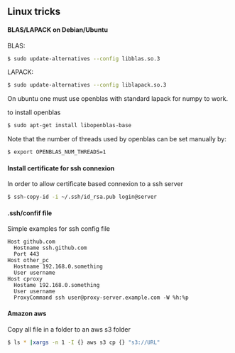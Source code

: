 ## Linux tricks

#### BLAS/LAPACK on Debian/Ubuntu

BLAS:
```bash
$ sudo update-alternatives --config libblas.so.3
```

LAPACK:
```bash
$ sudo update-alternatives --config liblapack.so.3
```
On ubuntu one must use openblas with standard lapack for numpy to work.

to install openblas
```bash
$ sudo apt-get install libopenblas-base
```

Note that the number of threads used by openblas can be set manually by:
```bash
$ export OPENBLAS_NUM_THREADS=1
```


#### Install certificate for ssh connexion

In order to allow certificate based connexion to a ssh server

```bash
$ ssh-copy-id -i ~/.ssh/id_rsa.pub login@server
```

#### .ssh/confif file

Simple examples for ssh config file

```
Host github.com
  Hostname ssh.github.com
  Port 443
Host other_pc
  Hostname 192.168.0.something
  User username 
Host cproxy
  Hostame 192.168.0.something
  User username
  ProxyCommand ssh user@proxy-server.example.com -W %h:%p
```


#### Amazon aws

Copy all file in a folder to an aws s3 folder
```bash
$ ls * |xargs -n 1 -I {} aws s3 cp {} "s3://URL" 
```
